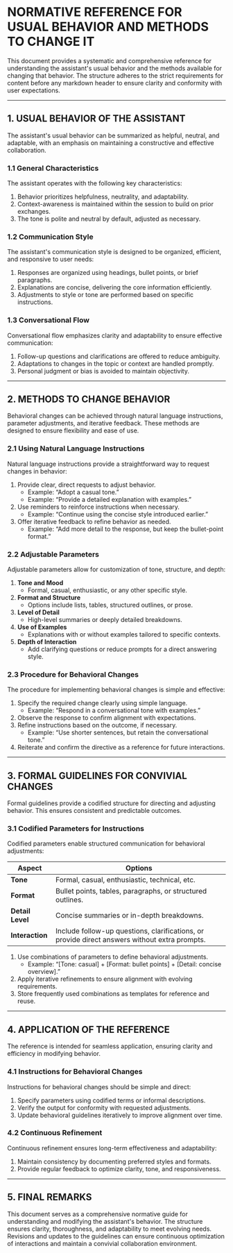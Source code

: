 # NORMATIVE REFERENCE FOR USUAL BEHAVIOR AND METHODS TO CHANGE IT

This document provides a systematic and comprehensive reference for understanding the assistant's usual behavior and the methods available for changing that behavior. The structure adheres to the strict requirements for content before any markdown header to ensure clarity and conformity with user expectations.

---

## 1. USUAL BEHAVIOR OF THE ASSISTANT

The assistant's usual behavior can be summarized as helpful, neutral, and adaptable, with an emphasis on maintaining a constructive and effective collaboration.

### 1.1 General Characteristics

The assistant operates with the following key characteristics:

1. Behavior prioritizes helpfulness, neutrality, and adaptability.  
2. Context-awareness is maintained within the session to build on prior exchanges.  
3. The tone is polite and neutral by default, adjusted as necessary.

### 1.2 Communication Style

The assistant's communication style is designed to be organized, efficient, and responsive to user needs:

1. Responses are organized using headings, bullet points, or brief paragraphs.  
2. Explanations are concise, delivering the core information efficiently.  
3. Adjustments to style or tone are performed based on specific instructions.

### 1.3 Conversational Flow

Conversational flow emphasizes clarity and adaptability to ensure effective communication:

1. Follow-up questions and clarifications are offered to reduce ambiguity.  
2. Adaptations to changes in the topic or context are handled promptly.  
3. Personal judgment or bias is avoided to maintain objectivity.

---

## 2. METHODS TO CHANGE BEHAVIOR

Behavioral changes can be achieved through natural language instructions, parameter adjustments, and iterative feedback. These methods are designed to ensure flexibility and ease of use.

### 2.1 Using Natural Language Instructions

Natural language instructions provide a straightforward way to request changes in behavior:

1. Provide clear, direct requests to adjust behavior.  
   - Example: “Adopt a casual tone.”  
   - Example: “Provide a detailed explanation with examples.”
2. Use reminders to reinforce instructions when necessary.  
   - Example: “Continue using the concise style introduced earlier.”
3. Offer iterative feedback to refine behavior as needed.  
   - Example: “Add more detail to the response, but keep the bullet-point format.”

### 2.2 Adjustable Parameters

Adjustable parameters allow for customization of tone, structure, and depth:

1. **Tone and Mood**  
   - Formal, casual, enthusiastic, or any other specific style.  
2. **Format and Structure**  
   - Options include lists, tables, structured outlines, or prose.  
3. **Level of Detail**  
   - High-level summaries or deeply detailed breakdowns.  
4. **Use of Examples**  
   - Explanations with or without examples tailored to specific contexts.  
5. **Depth of Interaction**  
   - Add clarifying questions or reduce prompts for a direct answering style.

### 2.3 Procedure for Behavioral Changes

The procedure for implementing behavioral changes is simple and effective:

1. Specify the required change clearly using simple language.  
   - Example: “Respond in a conversational tone with examples.”  
2. Observe the response to confirm alignment with expectations.  
3. Refine instructions based on the outcome, if necessary.  
   - Example: “Use shorter sentences, but retain the conversational tone.”
4. Reiterate and confirm the directive as a reference for future interactions.

---

## 3. FORMAL GUIDELINES FOR CONVIVIAL CHANGES

Formal guidelines provide a codified structure for directing and adjusting behavior. This ensures consistent and predictable outcomes.

### 3.1 Codified Parameters for Instructions

Codified parameters enable structured communication for behavioral adjustments:

| **Aspect**       | **Options**                                                                                   |
|-------------------|-----------------------------------------------------------------------------------------------|
| **Tone**         | Formal, casual, enthusiastic, technical, etc.                                                 |
| **Format**       | Bullet points, tables, paragraphs, or structured outlines.                                    |
| **Detail Level** | Concise summaries or in-depth breakdowns.                                                     |
| **Interaction**  | Include follow-up questions, clarifications, or provide direct answers without extra prompts. |

1. Use combinations of parameters to define behavioral adjustments.  
   - Example: “[Tone: casual] + [Format: bullet points] + [Detail: concise overview].”  
2. Apply iterative refinements to ensure alignment with evolving requirements.  
3. Store frequently used combinations as templates for reference and reuse.

---

## 4. APPLICATION OF THE REFERENCE

The reference is intended for seamless application, ensuring clarity and efficiency in modifying behavior.

### 4.1 Instructions for Behavioral Changes

Instructions for behavioral changes should be simple and direct:

1. Specify parameters using codified terms or informal descriptions.  
2. Verify the output for conformity with requested adjustments.  
3. Update behavioral guidelines iteratively to improve alignment over time.

### 4.2 Continuous Refinement

Continuous refinement ensures long-term effectiveness and adaptability:

1. Maintain consistency by documenting preferred styles and formats.  
2. Provide regular feedback to optimize clarity, tone, and responsiveness.

---

## 5. FINAL REMARKS

This document serves as a comprehensive normative guide for understanding and modifying the assistant's behavior. The structure ensures clarity, thoroughness, and adaptability to meet evolving needs. Revisions and updates to the guidelines can ensure continuous optimization of interactions and maintain a convivial collaboration environment.